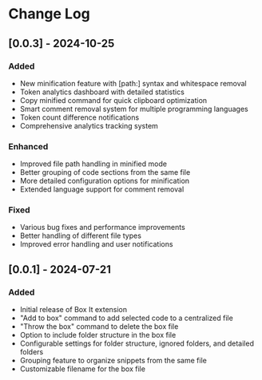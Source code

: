 # Change Log

## [0.0.3] - 2024-10-25

### Added
- New minification feature with [path:] syntax and whitespace removal
- Token analytics dashboard with detailed statistics
- Copy minified command for quick clipboard optimization
- Smart comment removal system for multiple programming languages
- Token count difference notifications
- Comprehensive analytics tracking system

### Enhanced
- Improved file path handling in minified mode
- Better grouping of code sections from the same file
- More detailed configuration options for minification
- Extended language support for comment removal

### Fixed
- Various bug fixes and performance improvements
- Better handling of different file types
- Improved error handling and user notifications

## [0.0.1] - 2024-07-21

### Added
- Initial release of Box It extension
- "Add to box" command to add selected code to a centralized file
- "Throw the box" command to delete the box file
- Option to include folder structure in the box file
- Configurable settings for folder structure, ignored folders, and detailed folders
- Grouping feature to organize snippets from the same file
- Customizable filename for the box file